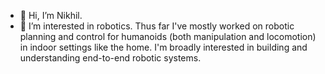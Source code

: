 - 👋 Hi, I’m Nikhil.
- 👀 I’m interested in robotics. Thus far I've mostly worked on robotic planning and control for humanoids (both manipulation and locomotion) in indoor settings like the home. I'm broadly interested in building and understanding end-to-end robotic systems.

<!---
nik7273/nik7273 is a ✨ special ✨ repository because its `README.md` (this file) appears on your GitHub profile.
You can click the Preview link to take a look at your changes.
--->
